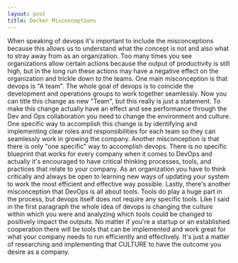 ```yaml
---
layout: post
title: Docker Misconceptions 
---
```

When speaking of devops it's important to include the misconceptions because this allows us to understand what the concept is not and also what to stray away from as an organization. Too many times you see organizations allow certain actions because the output of productivity is still high, but in the long run these actions may have a negative effect on the organization and trickle down to the teams. 
One main misconception is that devops is "A team". The whole goal of devops is to coincide the development and operations groups to work together seamlessly. Now you can title this change as new "Team", but this really is just a statement. To make this change actually have an effect and see performance through the Dev and Ops collaboration you need to change the environment and culture. One specific way to accomplish this change is by identifying and implementing clear roles and responsibilities for each team so they can seamlessly work in growing the company.
Another misconception is that there is only "one specific" way to accomplish devops. There is no specific blueprint that works for every company when it comes to DevOps and actually it's encouraged to have critical thinking processes, tools, and practices that relate to your company. As an organization you have to think critically and always be open to learning new ways of updating your system to work the most efficient and effective way possible. 
Lastly, there's another misconception that DevOps is all about tools. Tools do play a huge part in the process, but devops itself does not require any specific tools. Like I said in the first paragraph the whole idea of devops is changing the culture within which you were and analyzing which tools could be changed to positively impact the outputs. No matter if you're a startup or an established cooperation there will be tools that can be implemented and work great for what your company needs to run efficiently and effectively. It's just a matter of researching and implementing that CULTURE to have the outcome you desire as a company. 
